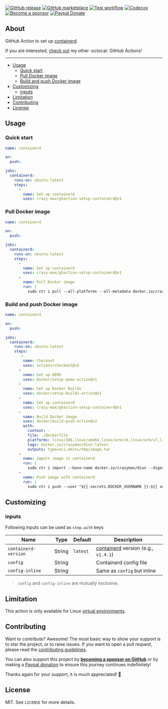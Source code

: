 [![GitHub release](https://img.shields.io/github/release/crazy-max/ghaction-setup-containerd.svg?style=flat-square)](https://github.com/crazy-max/ghaction-setup-containerd/releases/latest)
[![GitHub marketplace](https://img.shields.io/badge/marketplace-setup--containerd-blue?logo=github&style=flat-square)](https://github.com/marketplace/actions/setup-containerd)
[![Test workflow](https://img.shields.io/github/workflow/status/crazy-max/ghaction-setup-containerd/test?label=test&logo=github&style=flat-square)](https://github.com/crazy-max/ghaction-setup-containerd/actions?workflow=test)
[![Codecov](https://img.shields.io/codecov/c/github/crazy-max/ghaction-setup-containerd?logo=codecov&style=flat-square)](https://codecov.io/gh/crazy-max/ghaction-setup-containerd)
[![Become a sponsor](https://img.shields.io/badge/sponsor-crazy--max-181717.svg?logo=github&style=flat-square)](https://github.com/sponsors/crazy-max)
[![Paypal Donate](https://img.shields.io/badge/donate-paypal-00457c.svg?logo=paypal&style=flat-square)](https://www.paypal.me/crazyws)

## About

GitHub Action to set up [containerd](https://github.com/containerd/containerd).

If you are interested, [check out](https://git.io/Je09Y) my other :octocat: GitHub Actions!

___

* [Usage](#usage)
  * [Quick start](#quick-start)
  * [Pull Docker image](#pull-docker-image)
  * [Build and push Docker image](#build-and-push-docker-image)
* [Customizing](#customizing)
  * [inputs](#inputs)
* [Limitation](#limitation)
* [Contributing](#contributing)
* [License](#license)

## Usage

### Quick start

```yaml
name: containerd

on:
  push:

jobs:
  containerd:
    runs-on: ubuntu-latest
    steps:
      -
        name: Set up containerd
        uses: crazy-max/ghaction-setup-containerd@v1
```

### Pull Docker image

```yaml
name: containerd

on:
  push:

jobs:
  containerd:
    runs-on: ubuntu-latest
    steps:
      -
        name: Set up containerd
        uses: crazy-max/ghaction-setup-containerd@v1
      -
        name: Pull Docker image
        run: |
          sudo ctr i pull --all-platforms --all-metadata docker.io/crazymax/diun:latest
```

### Build and push Docker image

```yaml
name: containerd

on:
  push:

jobs:
  containerd:
    runs-on: ubuntu-latest
    steps:
       -
        name: Checkout
        uses: actions/checkout@v2
      -
        name: Set up QEMU
        uses: docker/setup-qemu-action@v1
      -
        name: Set up Docker Buildx
        uses: docker/setup-buildx-action@v1
      -
        name: Set up containerd
        uses: crazy-max/ghaction-setup-containerd@v1
      -
        name: Build Docker image
        uses: docker/build-push-action@v2
        with:
          context: .
          file: ./Dockerfile
          platforms: linux/386,linux/amd64,linux/arm/v6,linux/arm/v7,linux/arm64,linux/ppc64le,linux/s390x
          tags: docker.io/crazymax/diun:latest
          outputs: type=oci,dest=/tmp/image.tar
      -
        name: Import image in containerd
        run: |
          sudo ctr i import --base-name docker.io/crazymax/diun --digests --all-platforms /tmp/image.tar
      -
        name: Push image with containerd
        run: |
          sudo ctr i push --user "${{ secrets.DOCKER_USERNAME }}:${{ secrets.DOCKER_PASSWORD }}" docker.io/crazymax/diun:latest
```

## Customizing

### inputs

Following inputs can be used as `step.with` keys

| Name                 | Type     | Default  | Description                                                                     |
|----------------------|----------|----------|---------------------------------------------------------------------------------|
| `containerd-version` | String   | `latest` | [containerd](https://github.com/containerd/containerd) version (e.g., `v1.4.1`) |
| `config`             | String   |          | Containerd config file                                                          |
| `config-inline`      | String   |          | Same as `config` but inline                                                     |

> `config` and `config-inline` are mutually exclusive.

## Limitation

This action is only available for Linux [virtual environments](https://help.github.com/en/articles/virtual-environments-for-github-actions#supported-virtual-environments-and-hardware-resources).

## Contributing

Want to contribute? Awesome! The most basic way to show your support is to star the project, or to raise issues. If
you want to open a pull request, please read the [contributing guidelines](.github/CONTRIBUTING.md).

You can also support this project by [**becoming a sponsor on GitHub**](https://github.com/sponsors/crazy-max) or by
making a [Paypal donation](https://www.paypal.me/crazyws) to ensure this journey continues indefinitely!

Thanks again for your support, it is much appreciated! :pray:

## License

MIT. See `LICENSE` for more details.

